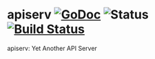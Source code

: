 # apiserv [![GoDoc](https://godoc.org/github.com/missionMeteora/apiserv?status.svg)](https://godoc.org/github.com/missionMeteora/apiserv) ![Status](https://img.shields.io/badge/status-beta-yellow.svg) [![Build Status](https://travis-ci.org/missionMeteora/apiserv.svg?branch=master)](https://travis-ci.org/missionMeteora/apiserv)

apiserv: Yet Another API Server
